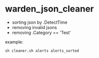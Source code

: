 # warden_json_cleaner

* sorting json by .DetectTime
* removing invalid jsons
* removing .Category == 'Test'


example:
```
sh cleaner.sh alerts alerts_sorted
```
